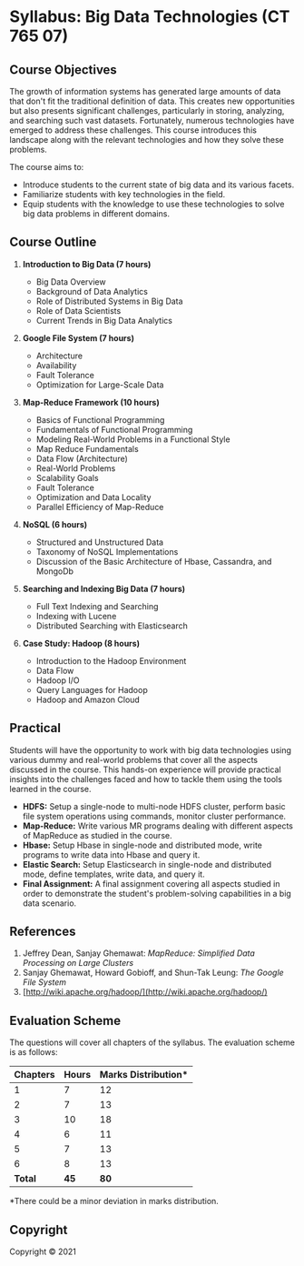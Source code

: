# Syllabus: Big Data Technologies (CT 765 07)

## Course Objectives

The growth of information systems has generated large amounts of data that don't fit the traditional definition of data. This creates new opportunities but also presents significant challenges, particularly in storing, analyzing, and searching such vast datasets. Fortunately, numerous technologies have emerged to address these challenges. This course introduces this landscape along with the relevant technologies and how they solve these problems.

The course aims to:

* Introduce students to the current state of big data and its various facets.
* Familiarize students with key technologies in the field.
* Equip students with the knowledge to use these technologies to solve big data problems in different domains.

## Course Outline

1. **Introduction to Big Data (7 hours)**
    * Big Data Overview
    * Background of Data Analytics
    * Role of Distributed Systems in Big Data
    * Role of Data Scientists
    * Current Trends in Big Data Analytics

2. **Google File System (7 hours)**
    * Architecture
    * Availability
    * Fault Tolerance
    * Optimization for Large-Scale Data

3. **Map-Reduce Framework (10 hours)**
    * Basics of Functional Programming
    * Fundamentals of Functional Programming
    * Modeling Real-World Problems in a Functional Style
    * Map Reduce Fundamentals
    * Data Flow (Architecture)
    * Real-World Problems
    * Scalability Goals
    * Fault Tolerance
    * Optimization and Data Locality
    * Parallel Efficiency of Map-Reduce

4. **NoSQL (6 hours)**
    * Structured and Unstructured Data
    * Taxonomy of NoSQL Implementations
    * Discussion of the Basic Architecture of Hbase, Cassandra, and MongoDb

5. **Searching and Indexing Big Data (7 hours)**
    * Full Text Indexing and Searching
    * Indexing with Lucene
    * Distributed Searching with Elasticsearch

6. **Case Study: Hadoop (8 hours)**
    * Introduction to the Hadoop Environment
    * Data Flow
    * Hadoop I/O
    * Query Languages for Hadoop
    * Hadoop and Amazon Cloud

## Practical

Students will have the opportunity to work with big data technologies using various dummy and real-world problems that cover all the aspects discussed in the course. This hands-on experience will provide practical insights into the challenges faced and how to tackle them using the tools learned in the course.

* **HDFS:** Setup a single-node to multi-node HDFS cluster, perform basic file system operations using commands, monitor cluster performance.
* **Map-Reduce:** Write various MR programs dealing with different aspects of MapReduce as studied in the course.
* **Hbase:** Setup Hbase in single-node and distributed mode, write programs to write data into Hbase and query it.
* **Elastic Search:** Setup Elasticsearch in single-node and distributed mode, define templates, write data, and query it.
* **Final Assignment:** A final assignment covering all aspects studied in order to demonstrate the student's problem-solving capabilities in a big data scenario.

## References

1. Jeffrey Dean, Sanjay Ghemawat: *MapReduce: Simplified Data Processing on Large Clusters*
2. Sanjay Ghemawat, Howard Gobioff, and Shun-Tak Leung: *The Google File System*
3. [http://wiki.apache.org/hadoop/](http://wiki.apache.org/hadoop/)

## Evaluation Scheme

The questions will cover all chapters of the syllabus. The evaluation scheme is as follows:

| Chapters | Hours | Marks Distribution\* |
|---|---|---|
| 1 | 7 | 12 |
| 2 | 7 | 13 |
| 3 | 10 | 18 |
| 4 | 6 | 11 |
| 5 | 7 | 13 |
| 6 | 8 | 13 |
| **Total** | **45** | **80** |

\*There could be a minor deviation in marks distribution.

## Copyright

Copyright © 2021 
